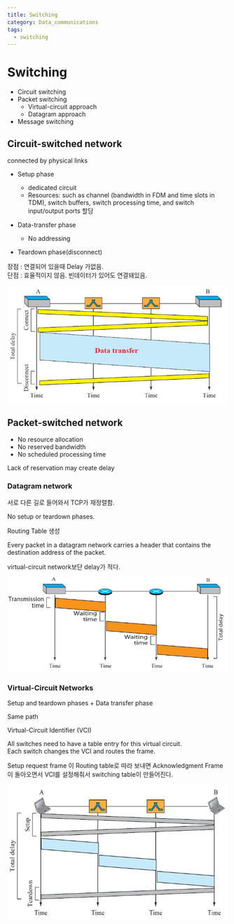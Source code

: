 ```yaml
---
title: Switching
category: Data_communications
tags:
  - switching
---
```


# Switching

- Circuit switching
- Packet switching
  - Virtual-circuit approach
  - Datagram approach
- Message switching

## Circuit-switched network

connected by physical links

- Setup phase  
  - dedicated circuit
  - Resources: such as channel (bandwidth in FDM and time slots in TDM), switch buffers, switch processing time, and switch input/output ports 할당

- Data-transfer phase
  - No addressing

- Teardown phase(disconnect)

장점 : 연결되어 있을때 Delay 가없음.  
단점 : 효율적이지 않음. 빈데이터가 있어도 연결돼있음.

![Alt text](/assets/img/Circuit_delay.jpg)

## Packet-switched network

- No resource allocation
- No reserved bandwidth
- No scheduled processing time

Lack of reservation may create delay

### Datagram network

서로 다른 길로 들어와서 TCP가 재정렬함.

No setup or teardown phases.

Routing Table 생성

Every packet in a datagram network carries a header that contains the destination address of the packet.

virtual-circuit network보단 delay가 적다.

![Alt text](/assets/img/Datagram_delay.jpg)

### Virtual-Circuit Networks

Setup and teardown phases + Data transfer phase

Same path

Virtual-Circuit Identifier (VCI)

All switches need to have a table entry for this virtual circuit.  
Each switch changes the VCI and routes the frame.

Setup request frame 이 Routing table로 따라 보내면 Acknowledgment Frame이 돌아오면서 VCI를 설정해줘서 switching table이 만들어진다.


![Alt text](/assets/img/Virtual_circuit_delay.jpg)